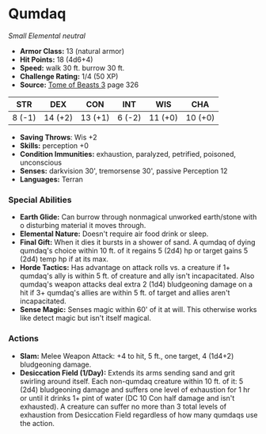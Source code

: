 # Qumdaq

*Small* *Elemental* *neutral*

- **Armor Class:** 13 (natural armor)
- **Hit Points:** 18 (4d6+4)
- **Speed:** walk 30 ft. burrow 30 ft.
- **Challenge Rating:** 1/4 (50 XP)
- **Source:** [Tome of Beasts 3](https://koboldpress.com/kpstore/product/tome-of-beasts-3-for-5th-edition/) page 326

| STR | DEX | CON | INT | WIS | CHA |
| --- | --- | --- | --- | --- | --- |
| 8 (-1) | 14 (+2) | 13 (+1) | 6 (-2) | 11 (+0) | 10 (+0) |

- **Saving Throws**: Wis +2
- **Skills:** perception +0
- **Condition Immunities:** exhaustion, paralyzed, petrified, poisoned, unconscious
- **Senses:** darkvision 30', tremorsense 30', passive Perception 12
- **Languages:** Terran

### Special Abilities

- **Earth Glide:** Can burrow through nonmagical unworked earth/stone with o disturbing material it moves through.
- **Elemental Nature:** Doesn't require air food drink or sleep.
- **Final Gift:** When it dies it bursts in a shower of sand. A qumdaq of dying qumdaq's choice within 10 ft. of it regains 5 (2d4) hp or target gains 5 (2d4) temp hp if at its max.
- **Horde Tactics:** Has advantage on attack rolls vs. a creature if 1+ qumdaq's ally is within 5 ft. of creature and ally isn't incapacitated. Also qumdaq's weapon attacks deal extra 2 (1d4) bludgeoning damage on a hit if 3+ qumdaq's allies are within 5 ft. of target and allies aren't incapacitated.
- **Sense Magic:** Senses magic within 60' of it at will. This otherwise works like detect magic but isn't itself magical.

### Actions

- **Slam:** Melee Weapon Attack: +4 to hit, 5 ft., one target, 4 (1d4+2) bludgeoning damage.
- **Desiccation Field (1/Day):** Extends its arms sending sand and grit swirling around itself. Each non-qumdaq creature within 10 ft. of it: 5 (2d4) bludgeoning damage and suffers one level of exhaustion for 1 hr or until it drinks 1+ pint of water (DC 10 Con half damage and isn't exhausted). A creature can suffer no more than 3 total levels of exhaustion from Desiccation Field regardless of how many qumdaqs use the action.


